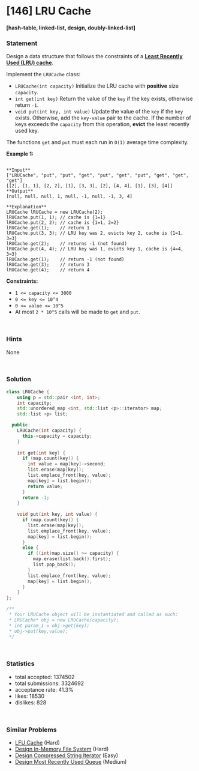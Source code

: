 # [146] LRU Cache

**[hash-table, linked-list, design, doubly-linked-list]**

### Statement

Design a data structure that follows the constraints of a **[Least Recently Used (LRU) cache](https://en.wikipedia.org/wiki/Cache_replacement_policies#LRU)**.

Implement the `LRUCache` class:

* `LRUCache(int capacity)` Initialize the LRU cache with **positive** size `capacity`.
* `int get(int key)` Return the value of the `key` if the key exists, otherwise return `-1`.
* `void put(int key, int value)` Update the value of the `key` if the `key` exists. Otherwise, add the `key-value` pair to the cache. If the number of keys exceeds the `capacity` from this operation, **evict** the least recently used key.



The functions `get` and `put` must each run in `O(1)` average time complexity.


**Example 1:**

```

**Input**
["LRUCache", "put", "put", "get", "put", "get", "put", "get", "get", "get"]
[[2], [1, 1], [2, 2], [1], [3, 3], [2], [4, 4], [1], [3], [4]]
**Output**
[null, null, null, 1, null, -1, null, -1, 3, 4]

**Explanation**
LRUCache lRUCache = new LRUCache(2);
lRUCache.put(1, 1); // cache is {1=1}
lRUCache.put(2, 2); // cache is {1=1, 2=2}
lRUCache.get(1);    // return 1
lRUCache.put(3, 3); // LRU key was 2, evicts key 2, cache is {1=1, 3=3}
lRUCache.get(2);    // returns -1 (not found)
lRUCache.put(4, 4); // LRU key was 1, evicts key 1, cache is {4=4, 3=3}
lRUCache.get(1);    // return -1 (not found)
lRUCache.get(3);    // return 3
lRUCache.get(4);    // return 4

```

**Constraints:**
* `1 <= capacity <= 3000`
* `0 <= key <= 10^4`
* `0 <= value <= 10^5`
* At most `2 * 10^5` calls will be made to `get` and `put`.


<br />

### Hints

None

<br />

### Solution

```cpp
class LRUCache {
    using p = std::pair <int, int>;
    int capacity;
    std::unordered_map <int, std::list <p>::iterator> map;
    std::list <p> list;

  public:
    LRUCache(int capacity) {
      this->capacity = capacity;
    }
    
    int get(int key) {
      if (map.count(key)) {
        int value = map[key]->second;
        list.erase(map[key]);
        list.emplace_front(key, value);
        map[key] = list.begin();
        return value;
      }
      return -1;
    }
    
    void put(int key, int value) {
      if (map.count(key)) {
        list.erase(map[key]);
        list.emplace_front(key, value);
        map[key] = list.begin();
      }
      else {
        if ((int)map.size() >= capacity) {
          map.erase(list.back().first);
          list.pop_back();
        }
        list.emplace_front(key, value);
        map[key] = list.begin();
      }
    }
};

/**
 * Your LRUCache object will be instantiated and called as such:
 * LRUCache* obj = new LRUCache(capacity);
 * int param_1 = obj->get(key);
 * obj->put(key,value);
 */
```

<br />

### Statistics

- total accepted: 1374502
- total submissions: 3324692
- acceptance rate: 41.3%
- likes: 18530
- dislikes: 828

<br />

### Similar Problems

- [LFU Cache](https://leetcode.com/problems/lfu-cache) (Hard)
- [Design In-Memory File System](https://leetcode.com/problems/design-in-memory-file-system) (Hard)
- [Design Compressed String Iterator](https://leetcode.com/problems/design-compressed-string-iterator) (Easy)
- [Design Most Recently Used Queue](https://leetcode.com/problems/design-most-recently-used-queue) (Medium)
